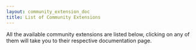```yaml
---
layout: community_extension_doc
title: List of Community Extensions
---
```


All the available community extensions are listed below, clicking on any of them will take you to their respective documentation page.


